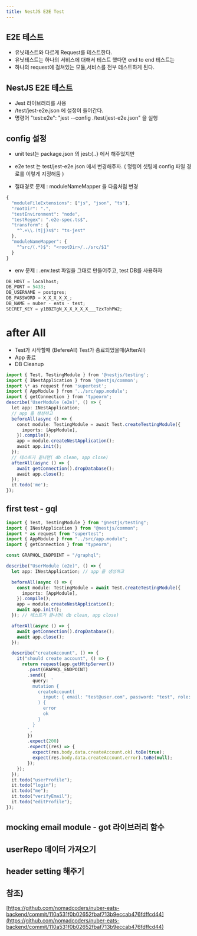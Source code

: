 ```yaml
---
title: NestJS E2E Test
---
```


## E2E 테스트

- 유닛테스트와 다르게 Request를 테스트한다.
- 유닛테스트는 하나의 서비스에 대해서 테스트 했다면 end to end 테스트는
- 하나의 request에 걸쳐있는 모듈,서비스를 전부 테스트하게 된다.

## NestJS E2E 테스트

- Jest 라이브러리를 사용
- /test/jest-e2e.json 에 설정이 들어간다.
- 명령어 "test:e2e": "jest --config ./test/jest-e2e.json" 을 실행

## config 설정

- unit test는 package.json 의 jest:{..} 에서 해주었지만
- e2e test 는 test/jest-e2e.json 에서 변경해주자. ( 명령어 셋팅에 config 파일 경로를 이렇게 지정해둠 )

- 절대경로 문제 : moduleNameMapper 을 다음처럼 변경

```ts
{
  "moduleFileExtensions": ["js", "json", "ts"],
  "rootDir": ".",
  "testEnvironment": "node",
  "testRegex": ".e2e-spec.ts$",
  "transform": {
    "^.+\\.(t|j)s$": "ts-jest"
  },
  "moduleNameMapper": {
    "^src/(.*)$": "<rootDir>/../src/$1"
  }
}
```

- env 문제 : .env.test 파일을 그대로 만들어주고, test DB를 사용하자

```ts
DB_HOST = localhost;
DB_PORT = 5433;
DB_USERNAME = postgres;
DB_PASSWORD = X_X_X_X_X_;
DB_NAME = nuber - eats - test;
SECRET_KEY = y1BBZTgN_X_X_X_X_X___TzxTohPW2;
```

# after All

- Test가 시작할때 (BefereAll) Test가 종료되었을때(AfterAll)
- App 종료
- DB Cleanup

```ts
import { Test, TestingModule } from '@nestjs/testing';
import { INestApplication } from '@nestjs/common';
import \* as request from 'supertest';
import { AppModule } from '../src/app.module';
import { getConnection } from 'typeorm';
describe('UserModule (e2e)', () => {
  let app: INestApplication;
  // app 을 생성하고
  beforeAll(async () => {
    const module: TestingModule = await Test.createTestingModule({
      imports: [AppModule],
    }).compile();
    app = module.createNestApplication();
    await app.init();
  });
  // 테스트가 끝나면( db clean, app close)
  afterAll(async () => {
    await getConnection().dropDatabase();
    await app.close();
  });
  it.todo('me');
});

```

## first test - gql

```ts
import { Test, TestingModule } from "@nestjs/testing";
import { INestApplication } from "@nestjs/common";
import * as request from "supertest";
import { AppModule } from "../src/app.module";
import { getConnection } from "typeorm";

const GRAPHQL_ENDPOINT = "/graphql";

describe("UserModule (e2e)", () => {
  let app: INestApplication; // app 을 생성하고

  beforeAll(async () => {
    const module: TestingModule = await Test.createTestingModule({
      imports: [AppModule],
    }).compile();
    app = module.createNestApplication();
    await app.init();
  }); // 테스트가 끝나면( db clean, app close)

  afterAll(async () => {
    await getConnection().dropDatabase();
    await app.close();
  });

  describe("createAccount", () => {
    it("should create account", () => {
      return request(app.getHttpServer())
        .post(GRAPHQL_ENDPOINT)
        .send({
          query: `
          mutation {
            createAccount(
              input: { email: "test@user.com", password: "test", role: Owner }
            ) {
              error
              ok
            }
          }
        `,
        })
        .expect(200)
        .expect((res) => {
          expect(res.body.data.createAccount.ok).toBe(true);
          expect(res.body.data.createAccount.error).toBe(null);
        });
    });
  });
  it.todo("userProfile");
  it.todo("login");
  it.todo("me");
  it.todo("verifyEmail");
  it.todo("editProfile");
});
```

## mocking email module - got 라이브러리 함수

## userRepo 데이터 가져오기

## header setting 해주기

## 참조)

[https://github.com/nomadcoders/nuber-eats-backend/commit/110a531f0b02652fbaf713b9eccab476fdffcd44](https://github.com/nomadcoders/nuber-eats-backend/commit/110a531f0b02652fbaf713b9eccab476fdffcd44)
